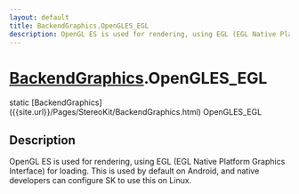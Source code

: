 ```yaml
---
layout: default
title: BackendGraphics.OpenGLES_EGL
description: OpenGL ES is used for rendering, using EGL (EGL Native Platform Graphics Interface) for loading. This is used by default on Android, and native developers can configure SK to use this on Linux.
---
```

# [BackendGraphics]({{site.url}}/Pages/StereoKit/BackendGraphics.html).OpenGLES_EGL

<div class='signature' markdown='1'>
static [BackendGraphics]({{site.url}}/Pages/StereoKit/BackendGraphics.html) OpenGLES_EGL
</div>

## Description
OpenGL ES is used for rendering, using EGL (EGL Native Platform Graphics
Interface) for loading. This is used by default on Android, and native
developers can configure SK to use this on Linux.


